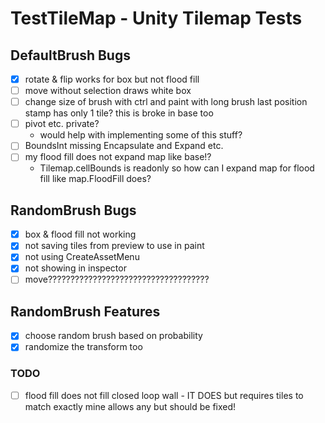 # TestTileMap - Unity Tilemap Tests

## DefaultBrush Bugs

- [x] rotate & flip works for box but not flood fill
- [ ] move without selection draws white box
- [ ] change size of brush with ctrl and paint with long brush last position stamp has only 1 tile? this is broke in base too
- [ ] pivot etc. private?
  - would help with implementing some of this stuff?
- [ ] BoundsInt missing Encapsulate and Expand etc.
- [ ] my flood fill does not expand map like base!?
  - Tilemap.cellBounds is readonly so how can I expand map for flood fill like map.FloodFill does?

## RandomBrush Bugs

- [x] box & flood fill not working
- [x] not saving tiles from preview to use in paint
- [x] not using CreateAssetMenu
- [x] not showing in inspector
- [ ] move????????????????????????????????????

## RandomBrush Features

- [x] choose random brush based on probability
- [x] randomize the transform too

### TODO

- [ ] flood fill does not fill closed loop wall - IT DOES but requires tiles to match exactly mine allows any but should be fixed!
